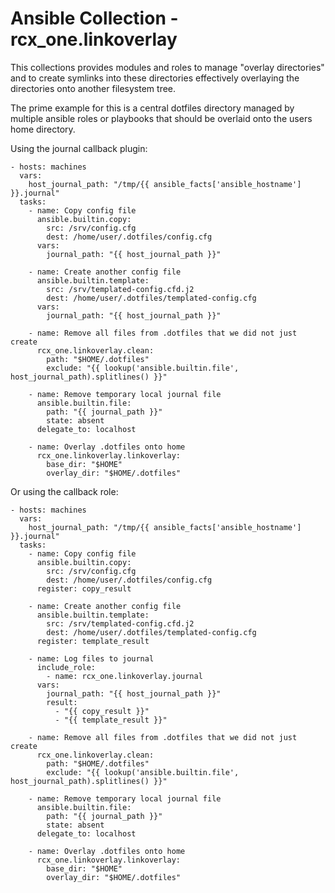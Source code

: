 # Ansible Collection - rcx\_one.linkoverlay

This collections provides modules and roles to manage "overlay directories" and to create symlinks into these directories effectively overlaying the directories onto another filesystem tree.

The prime example for this is a central dotfiles directory managed by multiple ansible roles or playbooks that should be overlaid onto the users home directory.

Using the journal callback plugin:

    - hosts: machines
      vars:
        host_journal_path: "/tmp/{{ ansible_facts['ansible_hostname'] }}.journal"
      tasks:
        - name: Copy config file
          ansible.builtin.copy:
            src: /srv/config.cfg
            dest: /home/user/.dotfiles/config.cfg
          vars:
            journal_path: "{{ host_journal_path }}"

        - name: Create another config file
          ansible.builtin.template:
            src: /srv/templated-config.cfd.j2
            dest: /home/user/.dotfiles/templated-config.cfg
          vars:
            journal_path: "{{ host_journal_path }}"

        - name: Remove all files from .dotfiles that we did not just create
          rcx_one.linkoverlay.clean:
            path: "$HOME/.dotfiles"
            exclude: "{{ lookup('ansible.builtin.file', host_journal_path).splitlines() }}"

        - name: Remove temporary local journal file
          ansible.builtin.file:
            path: "{{ journal_path }}"
            state: absent
          delegate_to: localhost

        - name: Overlay .dotfiles onto home
          rcx_one.linkoverlay.linkoverlay:
            base_dir: "$HOME"
            overlay_dir: "$HOME/.dotfiles"

Or using the callback role:

    - hosts: machines
      vars:
        host_journal_path: "/tmp/{{ ansible_facts['ansible_hostname'] }}.journal"
      tasks:
        - name: Copy config file
          ansible.builtin.copy:
            src: /srv/config.cfg
            dest: /home/user/.dotfiles/config.cfg
          register: copy_result

        - name: Create another config file
          ansible.builtin.template:
            src: /srv/templated-config.cfd.j2
            dest: /home/user/.dotfiles/templated-config.cfg
          register: template_result

        - name: Log files to journal
          include_role:
            - name: rcx_one.linkoverlay.journal
          vars:
            journal_path: "{{ host_journal_path }}"
            result:
              - "{{ copy_result }}"
              - "{{ template_result }}"

        - name: Remove all files from .dotfiles that we did not just create
          rcx_one.linkoverlay.clean:
            path: "$HOME/.dotfiles"
            exclude: "{{ lookup('ansible.builtin.file', host_journal_path).splitlines() }}"

        - name: Remove temporary local journal file
          ansible.builtin.file:
            path: "{{ journal_path }}"
            state: absent
          delegate_to: localhost

        - name: Overlay .dotfiles onto home
          rcx_one.linkoverlay.linkoverlay:
            base_dir: "$HOME"
            overlay_dir: "$HOME/.dotfiles"

